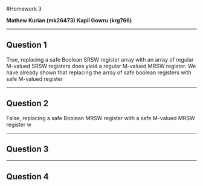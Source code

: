
#Homework 3

**Mathew Kurian (mk26473)**
**Kapil Gowru (krg766)**

-----
Question 1
----
True, replacing a safe Boolean SRSW register array with an array of regular M-valued SRSW registers does yield a regular M-valued MRSW register. We have already shown that replacing the array of safe boolean registers with safe M-valued register 
   
----
Question 2
----
False, replacing a safe Boolean MRSW register with a safe M-valued MRSW register w


----
Question 3
----


----
Question 4
----
